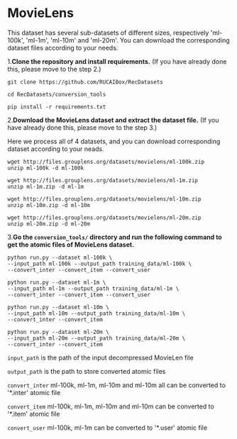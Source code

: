 # MovieLens

This dataset has several sub-datasets of different sizes, 
respectively 'ml-100k',  'ml-1m', 'ml-10m' and 'ml-20m'. 
You can download the corresponding dataset files according 
to your needs.


1.**Clone the repository and install requirements.** 
(If you have already done this, please move to the step 2.)

```
git clone https://github.com/RUCAIBox/RecDatasets

cd RecDatasets/conversion_tools

pip install -r requirements.txt
```

2.**Download the MovieLens dataset and extract the dataset file.**
(If you have already done this, please move to the step 3.)

Here we process all of 4 datasets, and you can download corresponding dataset according to your neads.

```
wget http://files.grouplens.org/datasets/movielens/ml-100k.zip
unzip ml-100k -d ml-100k

wget http://files.grouplens.org/datasets/movielens/ml-1m.zip
unzip ml-1m.zip -d ml-1m

wget http://files.grouplens.org/datasets/movielens/ml-10m.zip
unzip ml-10m.zip -d ml-10m

wget http://files.grouplens.org/datasets/movielens/ml-20m.zip
unzip ml-20m.zip -d ml-20m
```

3.**Go the ``conversion_tools/`` directory 
and run the following command to get the atomic files of  MovieLens dataset.**

```
python run.py --dataset ml-100k \ 
--input_path ml-100k --output_path training_data/ml-100k \
--convert_inter --convert_item --convert_user

python run.py --dataset ml-1m \ 
--input_path ml-1m --output_path training_data/ml-1m \
--convert_inter --convert_item --convert_user

python run.py --dataset ml-10m \ 
--input_path ml-10m --output_path training_data/ml-10m \
--convert_inter --convert_item 

python run.py --dataset ml-20m \ 
--input_path ml-20m --output_path training_data/ml-20m \
--convert_inter --convert_item 
```

`input_path` is the path of the input decompressed MovieLen file

`output_path` is the path to store converted atomic files

`convert_inter` ml-100k, ml-1m, ml-10m and ml-10m all can be converted to '*.inter' atomic file

`convert_item` ml-100k, ml-1m, ml-10m and ml-10m can be converted to '*.item' atomic file

`convert_user` ml-100k, ml-1m can be converted to '*.user' atomic file

